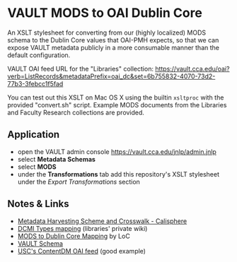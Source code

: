 # VAULT MODS to OAI Dublin Core

An XSLT stylesheet for converting from our (highly localized) MODS schema to the Dublin Core values that OAI-PMH expects, so that we can expose VAULT metadata publicly in a more consumable manner than the default configuration.

VAULT OAI feed URL for the "Libraries" collection: https://vault.cca.edu/oai?verb=ListRecords&metadataPrefix=oai_dc&set=6b755832-4070-73d2-77b3-3febcc1f5fad

You can test out this XSLT on Mac OS X using the builtin `xsltproc` with the provided "convert.sh" script. Example MODS documents from the Libraries and Faculty Research collections are provided.

## Application

- open the VAULT admin console https://vault.cca.edu/jnlp/admin.jnlp
- select **Metadata Schemas**
- select **MODS**
- under the **Transformations** tab add this repository's XSLT stylesheet under the _Export Transformations_ section

## Notes & Links

- [Metadata Harvesting Scheme and Crosswalk - Calisphere](https://registry.cdlib.org/documentation/docs/registry/metadata-harvest.1.html)
- [DCMI Types mapping](https://sites.google.com/a/cca.edu/libraries/home/vault/calisphere-dcmi-types) (libraries' private wiki)
- [MODS to Dublin Core Mapping](http://www.loc.gov/standards/mods/mods-dcsimple.html) by LoC
- [VAULT Schema](https://github.com/cca/vault_schema)
- [USC's ContentDM OAI feed](http://digitallibrary.usc.edu/oai/oai.php?verb=ListSets) (good example)
